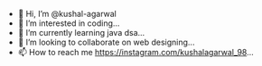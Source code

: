 - 👋 Hi, I’m @kushal-agarwal
- 👀 I’m interested in coding...
- 🌱 I’m currently learning java dsa...
- 💞️ I’m looking to collaborate on web designing...
- 📫 How to reach me https://instagram.com/kushalagarwal_98...

<!---
kushal-agarwal/kushal-agarwal is a ✨ special ✨ repository because its `README.md` (this file) appears on your GitHub profile.
You can click the Preview link to take a look at your changes.
--->

